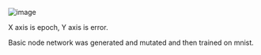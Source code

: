 ![image](https://user-images.githubusercontent.com/60705784/218536389-133154a5-b3ff-41e0-969d-82483b7eb221.png)

X axis is epoch, Y axis is error.

Basic node network was generated and mutated and then trained on mnist.
